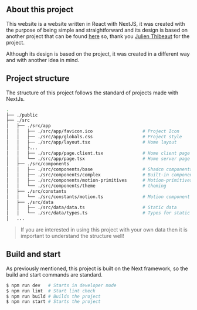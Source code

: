 ## About this project

This website is a website written in React with NextJS, it was created with the purpose of being simple and straightforward and its design is based on another project that can be found [here](https://github.com/ibelick/nim) so, thank you [Julien Thibeaut](https://github.com/ibelick) for the project.

Although its design is based on the project, it was created in a different way and with another idea in mind.

## Project structure

The structure of this project follows the standard of projects made with NextJs.

```sh
.
├── ./public
├── ./src
│   ├── ./src/app
│   │   ├── ./src/app/favicon.ico                   # Project Icon
│   │   ├── ./src/app/globals.css                   # Project style
│   │   ├── ./src/app/layout.tsx                    # Home layout
│   │   ├...
│   │   ├── ./src/app/page.client.tsx               # Home client page
│   │   └── ./src/app/page.tsx                      # Home server page
│   ├── ./src/components
│   │   ├── ./src/components/base                   # Shadcn components
│   │   ├── ./src/components/complex                # Built-in components
│   │   ├── ./src/components/motion-primitives      # Motion-primitives components
│   │   └── ./src/components/theme                  # theming
│   ├── ./src/constants
│   │   └── ./src/constants/motion.ts               # Motion component constants
│   ├── ./src/data
│   │   ├── ./src/data/data.ts                      # Static data
│   │   └── ./src/data/types.ts                     # Types for static data
│   ...
```

> If you are interested in using this project with your own data then it is important to understand the structure well!

## Build and start

As previously mentioned, this project is built on the Next framework, so the build and start commands are standard.

```bash
$ npm run dev   # Starts in developer mode
$ npm run lint  # Start lint check
$ npm run build # Builds the project
$ npm run start # Starts the project
```
